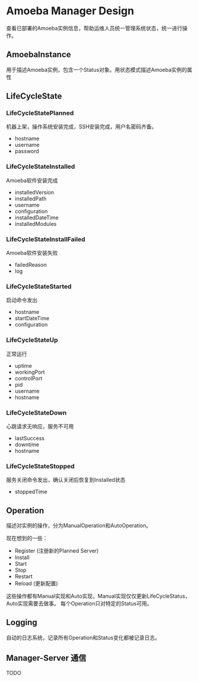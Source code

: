 Amoeba Manager Design
=====================

查看已部署的Amoeba实例信息，帮助运维人员统一管理系统状态，统一进行操作。

AmoebaInstance
--------------

用于描述Amoeba实例，包含一个Status对象。用状态模式描述Amoeba实例的属性

LifeCycleState
---------------

### LifeCycleStatePlanned 

机器上架，操作系统安装完成，SSH安装完成，用户名密码齐备。

* hostname
* username
* password

### LifeCycleStateInstalled

Amoeba软件安装完成

* installedVersion
* installedPath
* username
* configuration
* installedDateTime
* installedModules

### LifeCycleStateInstallFailed

Amoeba软件安装失败

* failedReason
* log

### LifeCycleStateStarted

启动命令发出

* hostname
* startDateTime
* configuration

### LifeCycleStateUp

正常运行

* uptime
* workingPort
* controlPort
* pid
* username
* hostname

### LifeCycleStateDown

心跳请求无响应，服务不可用

* lastSuccess
* downtime
* hostname

### LifeCycleStateStopped

服务关闭命令发出，确认关闭后恢复到Installed状态

* stoppedTime


Operation
---------

描述对实例的操作，分为ManualOperation和AutoOperation。

现在想到的一些：

* Register (注册新的Planned Server)
* Install
* Start
* Stop
* Restart
* Reload (更新配置)

这些操作都有Manual实现和Auto实现，Manual实现仅仅更新LifeCycleStatus，Auto实现需要去做事。
每个Operation只对特定的Status可用。

Logging
-------

自动的日志系统，记录所有Operation和Status变化都被记录日志。

Manager-Server 通信
-------------------
TODO




